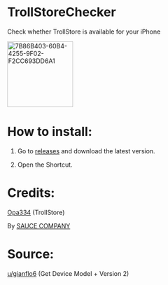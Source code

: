 # TrollStoreChecker
Check whether TrollStore is available for your iPhone

<img width="150" alt="7B86B403-60B4-4255-9F02-F2CC693DD6A1" src="https://user-images.githubusercontent.com/82555878/197333210-428913ba-c8d0-476b-9ae8-c3b981e73f2f.png">

# How to install:

1. Go to [releases](https://github.com/Dr-Sauce/TrollStoreChecker/releases) and download the latest version.

2. Open the Shortcut. 

# Credits:

[Opa334](https://mobile.twitter.com/opa334dev) (TrollStore)

By [SAUCE COMPANY](m.blog.naver.com/sauce2011])

# Source:

[u/gianflo6](https://www.reddit.com/r/shortcuts/comments/fnp34c/comment/flbjtzm/) (Get Device Model + Version 2)
